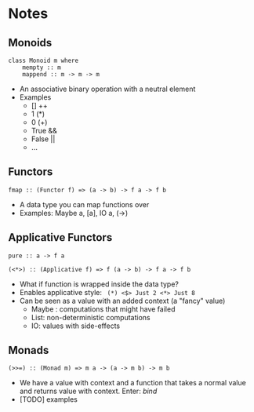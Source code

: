 Notes
===

Monoids
---

```[haskell]
class Monoid m where
    mempty :: m
    mappend :: m -> m -> m
```

* An associative binary operation with a neutral element
* Examples
  * [] ++
  * 1 (*)
  * 0 (+)
  * True &&
  * False ||
  * ...

Functors
---

```[haskell]
fmap :: (Functor f) => (a -> b) -> f a -> f b
```

* A data type you can map functions over
* Examples: Maybe a, [a], IO a, (->)

Applicative Functors
---

```[haskell]
pure :: a -> f a

(<*>) :: (Applicative f) => f (a -> b) -> f a -> f b
```

* What if function is wrapped inside the data type?
* Enables applicative style: ` (*) <$> Just 2 <*> Just 8`
* Can be seen as a value with an added context (a "fancy" value)
  * Maybe : computations that might have failed
  * List: non-deterministic computations
  * IO: values with side-effects

Monads
---

```[haskell]
(>>=) :: (Monad m) => m a -> (a -> m b) -> m b
```

* We have a value with context and a function that takes a normal value and returns value with context. Enter: *bind*
* [TODO] examples